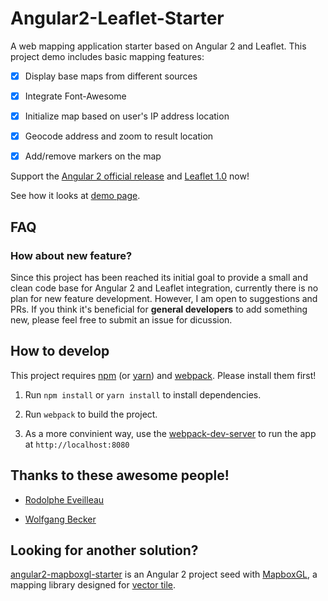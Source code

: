 Angular2-Leaflet-Starter
========================

A web mapping application starter based on Angular 2 and Leaflet. This project demo includes basic mapping features:

-	[x] Display base maps from different sources

-	[x] Integrate Font-Awesome

-	[x] Initialize map based on user's IP address location

-	[x] Geocode address and zoom to result location

-	[x] Add/remove markers on the map

Support the [Angular 2 official release](https://github.com/angular/angular/blob/master/CHANGELOG.md#200-2016-09-14) and [Leaflet 1.0](https://github.com/Leaflet/Leaflet/blob/master/CHANGELOG.md#101-september-30-2016) now!

See how it looks at [demo page](http://haoliangyu.github.io/angular2-leaflet-starter/).

FAQ
--------------

### How about new feature?

Since this project has been reached its initial goal to provide a small and clean code base for Angular 2 and Leaflet integration, currently there is no plan for new feature development. However, I am open to suggestions and PRs. If you think it's beneficial for **general developers** to add something new, please feel free to submit an issue for dicussion.

How to develop
--------------

This project requires [npm](https://www.npmjs.com/) (or [yarn](https://yarnpkg.com/)) and [webpack](http://webpack.github.io/docs/installation.html). Please install them first!

1.	Run `npm install` or `yarn install` to install dependencies.

2.	Run `webpack` to build the project.

3.	As a more convinient way, use the [webpack-dev-server](http://webpack.github.io/docs/installation.html) to run the app at `http://localhost:8080`

Thanks to these awesome people!
-------------------------------

-	[Rodolphe Eveilleau](https://github.com/rdphv)

- [Wolfgang Becker](https://github.com/vimwb)

Looking for another solution?
-------------------------------

[angular2-mapboxgl-starter](https://github.com/haoliangyu/angular2-mapboxgl-starter) is an Angular 2 project seed with [MapboxGL](https://www.mapbox.com/mapbox-gl-js/api/), a mapping library designed for [vector tile](https://www.mapbox.com/help/define-vector-tiles/).
